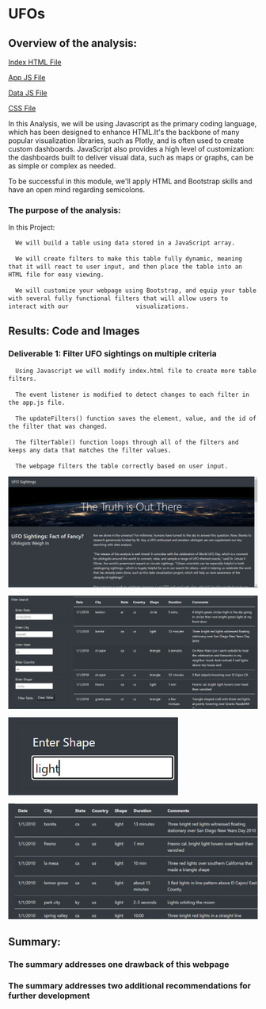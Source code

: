# UFOs
## Overview of the analysis:
[Index HTML File](index.html)

[App JS File](static/app.js)

[Data JS File](static/data.js)

[CSS File](static/style.css)

In this Analysis, we will be using Javascript as the primary coding language, which has been designed to enhance HTML.It's the backbone of many popular visualization libraries, such as Plotly, and is often used to create custom dashboards. JavaScript also provides a high level of customization: the dashboards built to deliver visual data, such as maps or graphs, can be as simple or complex as needed.

To be successful in this module, we'll apply HTML and Bootstrap skills and have an open mind regarding semicolons.

### The purpose of the analysis:
In this Project:

      We will build a table using data stored in a JavaScript array. 
      
      We will create filters to make this table fully dynamic, meaning that it will react to user input, and then place the table into an HTML file for easy viewing.
      
      We will customize your webpage using Bootstrap, and equip your table with several fully functional filters that will allow users to interact with our                   visualizations.
    
## Results: Code and Images
### Deliverable 1: Filter UFO sightings on multiple criteria

      Using Javascript we will modify index.html file to create more table filters.
      
      The event listener is modified to detect changes to each filter in the app.js file.
      
      The updateFilters() function saves the element, value, and the id of the filter that was changed. 
      
      The filterTable() function loops through all of the filters and keeps any data that matches the filter values.
      
      The webpage filters the table correctly based on user input. 
      
 ![Test Image](/Resources/main.png)
    
 ![Test Image](/Resources/filter_Image.png)
 
 ![Test Image](/Resources/light.png)
 
 ![Test Image](/Resources/light_search.png)


## Summary:

### The summary addresses one drawback of this webpage 

### The summary addresses two additional recommendations for further development 
